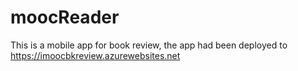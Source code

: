 # moocReader
This is a mobile app for book review, the app had been deployed to https://imoocbkreview.azurewebsites.net 
